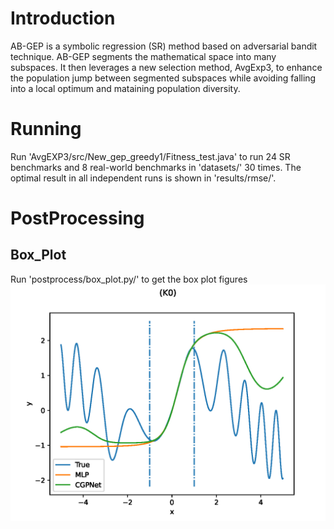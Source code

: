 # Introduction
AB-GEP is a symbolic regression (SR) method based on adversarial bandit technique. AB-GEP segments the mathematical space into many subspaces. It then leverages a new selection method, AvgExp3, to enhance the population jump between segmented subspaces while avoiding falling into a local optimum and mataining population diversity.
# Running 
Run 'AvgEXP3/src/New_gep_greedy1/Fitness_test.java' to run 24 SR benchmarks and 8 real-world benchmarks in 'datasets/' 30 times. The optimal result in all independent runs is shown in 'results/rmse/'.
# PostProcessing
## Box_Plot
Run 'postprocess/box_plot.py/' to get the box plot figures
![image](https://github.com/LuoYuanzhen/SRNet/blob/master/IMG/kkk0_curves_elite%5B0%5D.png)
